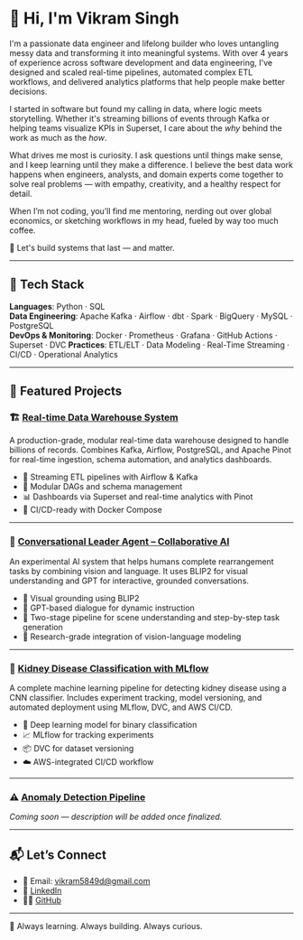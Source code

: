 
# 👋 Hi, I'm Vikram Singh

I'm a passionate data engineer and lifelong builder who loves untangling messy data and transforming it into meaningful systems. With over 4 years of experience across software development and data engineering, I've designed and scaled real-time pipelines, automated complex ETL workflows, and delivered analytics platforms that help people make better decisions.

I started in software but found my calling in data, where logic meets storytelling. Whether it's streaming billions of events through Kafka or helping teams visualize KPIs in Superset, I care about the *why* behind the work as much as the *how*.

What drives me most is curiosity. I ask questions until things make sense, and I keep learning until they make a difference. I believe the best data work happens when engineers, analysts, and domain experts come together to solve real problems — with empathy, creativity, and a healthy respect for detail.

When I’m not coding, you’ll find me mentoring, nerding out over global economics, or sketching workflows in my head, fueled by way too much coffee.

🚀 Let's build systems that last — and matter.

---

## 🔧 Tech Stack

**Languages**: Python · SQL  
**Data Engineering**: Apache Kafka · Airflow · dbt · Spark · BigQuery · MySQL · PostgreSQL  
**DevOps & Monitoring**: Docker · Prometheus · Grafana · GitHub Actions · Superset · DVC
**Practices**: ETL/ELT · Data Modeling · Real-Time Streaming · CI/CD · Operational Analytics  

---

## 🌟 Featured Projects

### 🏗️ [Real-time Data Warehouse System](https://github.com/Vk-Singh/real-logs)
A production-grade, modular real-time data warehouse designed to handle billions of records. Combines Kafka, Airflow, PostgreSQL, and Apache Pinot for real-time ingestion, schema automation, and analytics dashboards.

- 🔄 Streaming ETL pipelines with Airflow & Kafka
- 🧩 Modular DAGs and schema management
- 📊 Dashboards via Superset and real-time analytics with Pinot
- 🐳 CI/CD-ready with Docker Compose

---


### 🧠 [Conversational Leader Agent – Collaborative AI](https://github.com/Vk-Singh/Collaborative-Agent-Rearrangement-Task)
An experimental AI system that helps humans complete rearrangement tasks by combining vision and language. It uses BLIP2 for visual understanding and GPT for interactive, grounded conversations.

- 🧠 Visual grounding using BLIP2
- 💬 GPT-based dialogue for dynamic instruction
- 🧭 Two-stage pipeline for scene understanding and step-by-step task generation
- 🚀 Research-grade integration of vision-language modeling

---

### 🧠 [Kidney Disease Classification with MLflow](https://github.com/Vk-Singh/Kidney-Disease-Classification)
A complete machine learning pipeline for detecting kidney disease using a CNN classifier. Includes experiment tracking, model versioning, and automated deployment using MLflow, DVC, and AWS CI/CD.

- 🤖 Deep learning model for binary classification
- 📈 MLflow for tracking experiments
- 📦 DVC for dataset versioning
- ☁️ AWS-integrated CI/CD workflow


---

### ⚠️ [Anomaly Detection Pipeline](https://github.com/Vk-Singh/anomoly-detection-pipeline)
*Coming soon — description will be added once finalized.*

---

## 📬 Let’s Connect

- 📧 Email: vikram5849d@gmail.com  
- 💼 [LinkedIn](https://www.linkedin.com/in/vkd-singh)  
- 🧑‍💻 [GitHub](https://github.com/Vk-Singh)

---

🧠 Always learning. Always building. Always curious.


